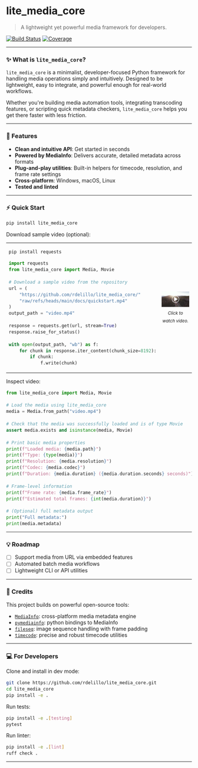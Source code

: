 # lite_media_core

> A lightweight yet powerful media framework for developers.

[![Build Status](https://github.com/rdelillo/lite_media_core/actions/workflows/run_tests.yml/badge.svg)](https://github.com/rdelillo/lite_media_core/actions/workflows/run_tests.yml)
[![Coverage](https://codecov.io/gh/rdelillo/lite_media_core/branch/main/graph/badge.svg)](https://codecov.io/gh/rdelillo/lite_media_core)

---

### ✨ What is `lite_media_core`?

`lite_media_core` is a minimalist, developer-focused Python framework for handling media operations simply and intuitively. Designed to be lightweight, easy to integrate, and powerful enough for real-world workflows.

Whether you're building media automation tools, integrating transcoding features, or scripting quick metadata checkers, `lite_media_core` helps you get there faster with less friction.

---

### 🌟 Features

- **Clean and intuitive API**: Get started in seconds
- **Powered by MediaInfo**: Delivers accurate, detailed metadata across formats
- **Plug-and-play utilities**: Built-in helpers for timecode, resolution, and frame rate settings
- **Cross-platform**: Windows, macOS, Linux
- **Tested and linted**

---

### ⚡ Quick Start

```bash
pip install lite_media_core
```

Download sample video (optional):
<table border="0" cellspacing="0" cellpadding="0" style="border: none;">
<tr>
<td width="50%">

```bash
pip install requests
```

```python
import requests
from lite_media_core import Media, Movie

# Download a sample video from the repository
url = (
    "https://github.com/rdelillo/lite_media_core/"
    "raw/refs/heads/main/docs/quickstart.mp4"
)
output_path = "video.mp4"

response = requests.get(url, stream=True)
response.raise_for_status()

with open(output_path, "wb") as f:
    for chunk in response.iter_content(chunk_size=8192):
        if chunk:
            f.write(chunk)
```

</td>
<td width="75%" align="center">
    <a href="docs/quickstart.mp4"> <img src="docs/quickstart_placeholder.jpeg" alt="Example video preview" width="100%"> </a> <sub><i>Click to watch video.</i></sub>
</td>
</tr>
</table>

Inspect video:
```python
from lite_media_core import Media, Movie

# Load the media using lite_media_core
media = Media.from_path("video.mp4")

# Check that the media was successfully loaded and is of type Movie
assert media.exists and isinstance(media, Movie)

# Print basic media properties
print(f"Loaded media: {media.path}")
print(f"Type: {type(media)}")
print(f"Resolution: {media.resolution}")
print(f"Codec: {media.codec}")
print(f"Duration: {media.duration} ({media.duration.seconds} seconds)")

# Frame-level information
print(f"Frame rate: {media.frame_rate}")
print(f"Estimated total frames: {int(media.duration)}")

# (Optional) full metadata output
print("Full metadata:")
print(media.metadata)
```

---

### 💡 Roadmap

- [ ] Support media from URL via embedded features
- [ ] Automated batch media workflows
- [ ] Lightweight CLI or API utilities

---

### 🎁 Credits

This project builds on powerful open-source tools:

* [`MediaInfo`](https://mediaarea.net/en/MediaInfo): cross-platform media metadata engine
* [`pymediainfo`](https://github.com/sbraz/pymediainfo): python bindings to MediaInfo
* [`fileseq`](https://github.com/justinfx/fileseq): image sequence handling with frame padding
* [`timecode`](https://github.com/eoyilmaz/timecode): precise and robust timecode utilities

---

### 💻 For Developers


Clone and install in dev mode:

```bash
git clone https://github.com/rdelillo/lite_media_core.git
cd lite_media_core
pip install -e .
```

Run tests:
```bash
pip install -e .[testing]
pytest
```

Run linter:
```bash
pip install -e .[lint]
ruff check .
```

---



